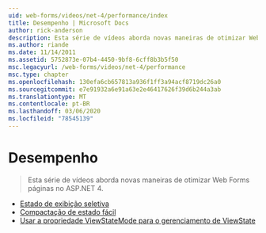 ```yaml
---
uid: web-forms/videos/net-4/performance/index
title: Desempenho | Microsoft Docs
author: rick-anderson
description: Esta série de vídeos aborda novas maneiras de otimizar Web Forms páginas no ASP.NET 4.
ms.author: riande
ms.date: 11/14/2011
ms.assetid: 5752873e-07b4-4450-9bf8-6cff8b3b5f50
msc.legacyurl: /web-forms/videos/net-4/performance
msc.type: chapter
ms.openlocfilehash: 130efa6cb657813a936f1ff3a94acf8719dc26a0
ms.sourcegitcommit: e7e91932a6e91a63e2e46417626f39d6b244a3ab
ms.translationtype: MT
ms.contentlocale: pt-BR
ms.lasthandoff: 03/06/2020
ms.locfileid: "78545139"
---
```

# <a name="performance"></a>Desempenho

> Esta série de vídeos aborda novas maneiras de otimizar Web Forms páginas no ASP.NET 4.

- [Estado de exibição seletiva](aspnet-4-quick-hit-selective-view-state.md)
- [Compactação de estado fácil](aspnet-4-quick-hit-easy-state-compression.md)
- [Usar a propriedade ViewStateMode para o gerenciamento de ViewState](how-do-i-use-the-viewstatemode-property-for-managing-viewstate.md)
